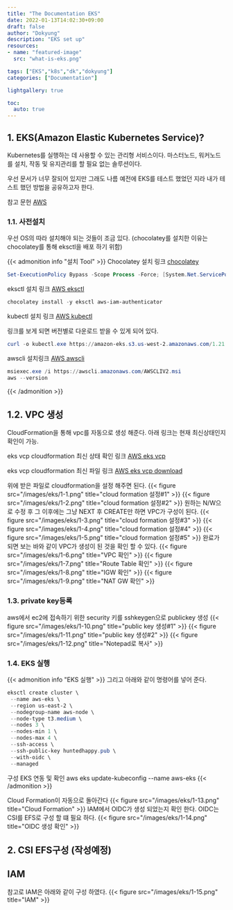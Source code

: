 ```yaml
---
title: "The Documentation EKS"
date: 2022-01-13T14:02:30+09:00
draft: false
author: "Dokyung"
description: "EKS set up"
resources:
- name: "featured-image"
  src: "what-is-eks.png"

tags: ["EKS","k8s","dk","dokyung"]
categories: ["Documentation"]

lightgallery: true

toc:
  auto: true
---
```


## 1. EKS(Amazon Elastic Kubernetes Service)?
Kubernetes를 실행하는 데 사용할 수 있는 관리형 서비스이다. 마스터노드, 워커노드를 설치, 작동 및 유지관리를 할 필요 없는 솔루션이다.

우선 문서가 너무 잘되어 있지만 그래도 나름 예전에 EKS를 테스트 했었던 지라 내가 테스트 했던 방법을 공유하고자 한다.

참고 문헌 [<i class="fas fa-link"></i> AWS ](https://docs.aws.amazon.com/ko_kr/eks/latest/userguide/what-is-eks.html)

### 1.1. 사전설치

우선 OS의 따라 설치해야 되는 것들이 조금 있다. (chocolatey를 설치한 이유는 chocolatey를 통해 eksctl을 배포 하기 위함)

{{< admonition info "설치 Tool" >}}
Chocolatey 설치 링크 [<i class="fas fa-link"></i> chocolatey ](https://chocolatey.org/install)
```powershell
Set-ExecutionPolicy Bypass -Scope Process -Force; [System.Net.ServicePointManager]::SecurityProtocol = [System.Net.ServicePointManager]::SecurityProtocol -bor 3072; iex ((New-Object System.Net.WebClient).DownloadString('https://community.chocolatey.org/install.ps1'))
```

eksctl 설치 링크 [<i class="fas fa-link"></i> AWS eksctl ](https://docs.aws.amazon.com/ko_kr/eks/latest/userguide/eksctl.html)

```powershell
chocolatey install -y eksctl aws-iam-authenticator
```

kubectl 설치 링크 [<i class="fas fa-link"></i> AWS kubectl ](https://docs.aws.amazon.com/ko_kr/eks/latest/userguide/install-kubectl.html)

링크를 보게 되면 버전별로 다운로드 받을 수 있게 되어 있다.
```powershell
curl -o kubectl.exe https://amazon-eks.s3.us-west-2.amazonaws.com/1.21.2/2021-07-05/bin/windows/amd64/kubectl.exe
``` 
awscli 설치링크 [<i class="fas fa-link"></i> AWS awscli ](https://docs.aws.amazon.com/cli/latest/userguide/getting-started-install.html)
```powershell
msiexec.exe /i https://awscli.amazonaws.com/AWSCLIV2.msi
aws --version
```
{{< /admonition >}}

## 1.2. VPC 생성
CloudFormation을 통해 vpc를 자동으로 생성 해준다. 아래 링크는 현재 최신상태인지 확인이 가능.

eks vcp cloudformation 최신 상태 확인 링크 [<i class="fas fa-link"></i> AWS eks vcp ](https://docs.aws.amazon.com/eks/latest/userguide/creating-a-vpc.html)


eks vcp cloudformation 최신 파일 링크 [<i class="fas fa-link"></i> AWS eks vcp download ](https://amazon-eks.s3.us-west-2.amazonaws.com/cloudformation/2020-10-29/amazon-eks-vpc-private-subnets.yaml)

위에 받은 파일로 cloudformation을 설정 해주면 된다.
{{< figure src="/images/eks/1-1.png" title="cloud formation 설정#1" >}}
{{< figure src="/images/eks/1-2.png" title="cloud formation 설정#2" >}}
원하는 N/W으로 수정 후 그 이후에는 그냥 NEXT 후 CREATE만 하면 VPC가 구성이 된다.
{{< figure src="/images/eks/1-3.png" title="cloud formation 설정#3" >}}
{{< figure src="/images/eks/1-4.png" title="cloud formation 설정#4" >}}
{{< figure src="/images/eks/1-5.png" title="cloud formation 설정#5" >}}
완료가 되면 보는 바와 같이 VPC가 생성이 된 것을 확인 할 수 있다.
{{< figure src="/images/eks/1-6.png" title="VPC 확인" >}}
{{< figure src="/images/eks/1-7.png" title="Route Table 확인" >}}
{{< figure src="/images/eks/1-8.png" title="IGW 확인" >}}
{{< figure src="/images/eks/1-9.png" title="NAT GW 확인" >}}

### 1.3. private key등록
aws에서 ec2에 접속하기 위한 security 키를 sshkeygen으로 publickey 생성
{{< figure src="/images/eks/1-10.png" title="public key 생성#1" >}}
{{< figure src="/images/eks/1-11.png" title="public key 생성#2" >}}
{{< figure src="/images/eks/1-12.png" title="Notepad로 복사" >}}

### 1.4. EKS 실행
{{< admonition info "EKS 실행" >}}
그리고 아래와 같이 명령어를 넣어 준다.
```powershell
eksctl create cluster \
 --name aws-eks \
 --region us-east-2 \
 --nodegroup-name aws-node \
 --node-type t3.medium \
 --nodes 3 \
 --nodes-min 1 \
 --nodes-max 4 \
 --ssh-access \
 --ssh-public-key huntedhappy.pub \
 --with-oidc \
 --managed
```
구성 EKS 연동 및 확인
aws eks update-kubeconfig --name aws-eks
{{< /admonition >}}

Cloud Formation이 자동으로 돌아간다
{{< figure src="/images/eks/1-13.png" title="Cloud Formation" >}}
IAM에서 OIDC가 생성 되었는지 확인 한다. OIDC는 CSI를 EFS로 구성 할 떄 필요 하다.
{{< figure src="/images/eks/1-14.png" title="OIDC 생성 확인" >}}

## 2. CSI EFS구성 (작성예정)

## IAM
참고로 IAM은 아래와 같이 구성 하였다.
{{< figure src="/images/eks/1-15.png" title="IAM" >}}

